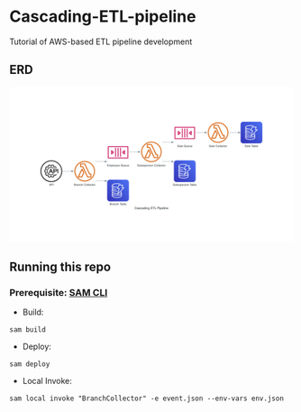 # Cascading-ETL-pipeline
Tutorial of AWS-based ETL pipeline development

## ERD
![](./cascading_etl_pipeline.png)

## Running this repo
### Prerequisite: [SAM CLI](https://docs.aws.amazon.com/serverless-application-model/latest/developerguide/install-sam-cli.html)

- Build:
```
sam build
```
- Deploy:
```
sam deploy
```
- Local Invoke:
```
sam local invoke "BranchCollector" -e event.json --env-vars env.json
```